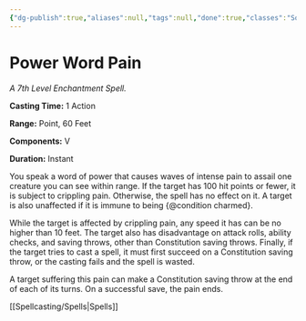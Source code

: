 ```yaml
---
{"dg-publish":true,"aliases":null,"tags":null,"done":true,"classes":"Sorcerer, Warlock, Wizard,","spellLevel":7,"school":"Enchantment","source":"XGE","permalink":"/spells/power-word-pain/","dgHomeLink":false,"dgPassFrontmatter":true}
---
```


# Power Word Pain
*A 7th Level Enchantment Spell.*

**Casting Time:** 1 Action

**Range:** Point, 60 Feet

**Components:** V 

**Duration:** Instant

You speak a word of power that causes waves of intense pain to assail one creature you can see within range. If the target has 100 hit points or fewer, it is subject to crippling pain. Otherwise, the spell has no effect on it. A target is also unaffected if it is immune to being {@condition charmed}.



While the target is affected by crippling pain, any speed it has can be no higher than 10 feet. The target also has disadvantage on attack rolls, ability checks, and saving throws, other than Constitution saving throws. Finally, if the target tries to cast a spell, it must first succeed on a Constitution saving throw, or the casting fails and the spell is wasted.



A target suffering this pain can make a Constitution saving throw at the end of each of its turns. On a successful save, the pain ends.

[[Spellcasting/Spells|Spells]]